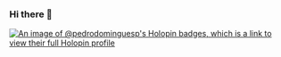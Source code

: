 ### Hi there 👋
[![An image of @pedrodominguesp's Holopin badges, which is a link to view their full Holopin profile](https://holopin.me/pedrodominguesp)](https://holopin.io/@pedrodominguesp)

<!--
**pedrodominguesp/pedrodominguesp** is a ✨ _special_ ✨ repository because its `README.md` (this file) appears on your GitHub profile.

Here are some ideas to get you started:

- 🔭 I’m currently working on ...
- 🌱 I’m currently learning ...
- 👯 I’m looking to collaborate on ...
- 🤔 I’m looking for help with ...
- 💬 Ask me about ...
- 📫 How to reach me: ...
- 😄 Pronouns: ...
- ⚡ Fun fact: ...
-->
